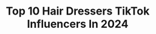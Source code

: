 ---
title: Top 10 Hair Dressers TikTok Influencers In 2024
description: >-
  Find top hair dressers TikTok influencers in 2024. Most popular hashtags: #fyp #hairdressers #funny #hair.
platform: TikTok
hits: 50
text_top: See the most popular TikTok profiles on inBeat.
text_bottom: Our platform holds 50 TikTok influencers like this for you to connect with.
profiles:
  - username: "shabaazpb08"
    fullname: >-
      shabaaz salmani
    bio: >-
      Hair dresser
    location: "India"
    followers: 185900
    engagement: 1236
    commentsToLikes: 0.007712
    id: ck9nr21b36lnb0j78h0c5wamh
    verified: false
    hashtags: "#tidelagaodaaghatao, #sharethecare, #swagstepchallenge, #shabaazpb08"
  - username: "rocknrosehair"
    fullname: >-
      Rock n Rose Hair
    bio: >-
      🖤Alternative hairdressers based in Edinburgh, Scotland🖤
    location: "United Kingdom"
    followers: 10300
    engagement: 647
    commentsToLikes: 0.006423
    id: ck9euz825fv4i0j784swcoacg
    verified: false
    hashtags: "#hairgoals, #hairchange, #hairvideo, #balayage"
  - username: "invidual0"
    fullname: >-
      Individual
    bio: >-
      
    location: "Viet Nam"
    followers: 56900
    engagement: 776
    commentsToLikes: 0.014755
    id: ckdi8ox2zbbeg0j237v5gksyf
    verified: false
    hashtags: "#haircut, #hairdressers, #fyp, #cattoc"
  - username: "scottmohawk"
    fullname: >-
      Skott Mohawk 🤟🖤☠️
    bio: >-
      Father // Metal Head // Nerd
    location: "United Kingdom"
    followers: 37200
    engagement: 1979
    commentsToLikes: 0.156015
    id: ck8adf35w5qib0j7814mi1end
    verified: false
    hashtags: "#duet, #mohawk, #mohawkviking, #beard"
  - username: "laurenaleahbradshaw"
    fullname: >-
      lauren💗
    bio: >-
      Slim & Shady 👽
    location: "United Kingdom"
    followers: 3770
    engagement: 957
    commentsToLikes: 0.044285
    id: ckdc0zud1fk6a0j23tk585di3
    verified: false
    hashtags: "#duet, #girls, #foryoupage, #fyp"
  - username: "jennieburdett7"
    fullname: >-
      Jennie Burdett
    bio: >-
      Laughs at inappropriate things at inappropriate times..
    location: "United Kingdom"
    followers: 4610
    engagement: 845
    commentsToLikes: 0.261228
    id: ckb9au3xbw72c0j23y1v3qboc
    verified: false
    hashtags: "#fyp, #covid, #gc, #jokes"
  - username: "maddyspencer5"
    fullname: >-
      Maddy Spencer
    bio: >-
      🌼 That dandelion chic 🌼 Biz Enquires: talent@neuralle.com
    location: "Australia"
    followers: 406900
    engagement: 974
    commentsToLikes: 0.032209
    id: ckdhxqch84md70j23bw56ffip
    verified: false
    hashtags: "#transformation, #funny, #makeup, #aussie"
  - username: "charlissee"
    fullname: >-
      Charlisse Cronin
    bio: >-
      Hey, missed you Australia Check insta
    location: "Australia"
    followers: 46400
    engagement: 540
    commentsToLikes: 0.025931
    id: ckc7zmimg1bar0j23g3e5f441
    verified: false
    hashtags: "#cats, #fyp, #foryou, #perth"
  - username: "epichairdesigns"
    fullname: >-
      epichairdesigns
    bio: >-
      EPIC HAIR DESIGNS 💫15 Brisbane salon locations https://epichairdesigns.com.au
    location: "Australia"
    followers: 2407
    engagement: 666
    commentsToLikes: 0.015667
    id: ckd6yhl1yweu50j23oh95v0eo
    verified: false
    hashtags: "#epichair, #hairdresserreacts, #freezeframe, #brisbanehair"
  - username: "over40placi"
    fullname: >-
      Placi Espejo
    bio: >-
      Positive Single Mum 😉 Mental Health Advocate 💙 Supporting #the3peaks4sands 🥰
    location: "United Kingdom"
    followers: 61800
    engagement: 930
    commentsToLikes: 0.176314
    id: ckdtao21aulnm0j23dx7c0ztz
    verified: false
    hashtags: "#spanishqueen, #momsoftiktok, #the3peaks4sands, #britsmover"
---